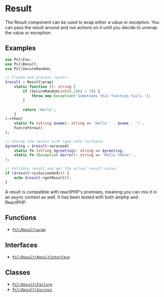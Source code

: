# Result

The Result component can be used to wrap either a value or exception.
You can pass the result around and run actions on it until you decide to unwrap the value or exception.

## Examples

```php
use Psl\Fun;
use Psl\Result;
use Psl\SecureRandom;

// Create and process result:
$result = Result\wrap(
    static function (): string {
        if (SecureRandom\int(0,100) > 70) {
            throw new Exception('Sometimes this function fails.');
        }
        
        return 'World';
    }
)->then(
    static fn (string $name): string => 'Hello ' . $name . '!',
    Fun\rethrow()
);

// Unwrap the result with type-safe fallback:
$greeting = $result->proceed(
    static fn (string $greeting): string => $greeting,
    static fn (Exception $error): string => 'Hello there!',
);

// Validate result and get the actual result value:
if ($result->isSucceeded()) {
    echo $result->getResult();
}
```

A result is compatible with reactPHP's promises, meaning you can mix it in an async context as well.
It has been tested with both amphp and ReactPHP. 


## Functions

- [`Psl\Result\wrap`](function/wrap.md)

## Interfaces

- [`Psl\Result\ResultInterface`](interface/ResultInterface.md)

## Classes

- [`Psl\Result\Failure`](class/Failure.md)
- [`Psl\Result\Success`](class/Success.md)
